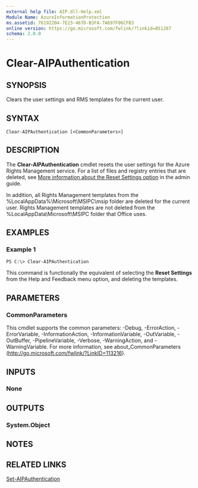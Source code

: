 ```yaml
---
external help file: AIP.dll-Help.xml
Module Name: AzureInformationProtection
ms.assetid: 76192204-7E23-467D-B3FA-7A697F06CFB3
online version: https://go.microsoft.com/fwlink/?linkid=851287
schema: 2.0.0
---
```


# Clear-AIPAuthentication

## SYNOPSIS
Clears the user settings and RMS templates for the current user.

## SYNTAX

```
Clear-AIPAuthentication [<CommonParameters>]
```

## DESCRIPTION
The **Clear-AIPAuthentication** cmdlet resets the user settings for the Azure Rights Management service. For a list of files and registry entries that are deleted, see [More information about the Reset Settings option](https://docs.microsoft.com/information-protection/rms-client/client-admin-guide#more-information-about-the-reset-settings-option) in the admin guide.

In addition, all Rights Management templates from the %LocalAppData%\Microsoft\MSIPC\msip folder are deleted for the current user. Rights Management templates are not deleted from the %LocalAppData\Microsoft\MSIPC folder that Office uses.

## EXAMPLES

### Example 1
```
PS C:\> Clear-AIPAuthentication
```

This command is functionally the equivalent of selecting the **Reset Settings** from the Help and Feedback menu option, and deleting the templates.

## PARAMETERS

### CommonParameters
This cmdlet supports the common parameters: -Debug, -ErrorAction, -ErrorVariable, -InformationAction, -InformationVariable, -OutVariable, -OutBuffer, -PipelineVariable, -Verbose, -WarningAction, and -WarningVariable. For more information, see about_CommonParameters (http://go.microsoft.com/fwlink/?LinkID=113216).

## INPUTS

### None

## OUTPUTS

### System.Object

## NOTES

## RELATED LINKS

[Set-AIPAuthentication](./Set-AIPAuthentication.md)
